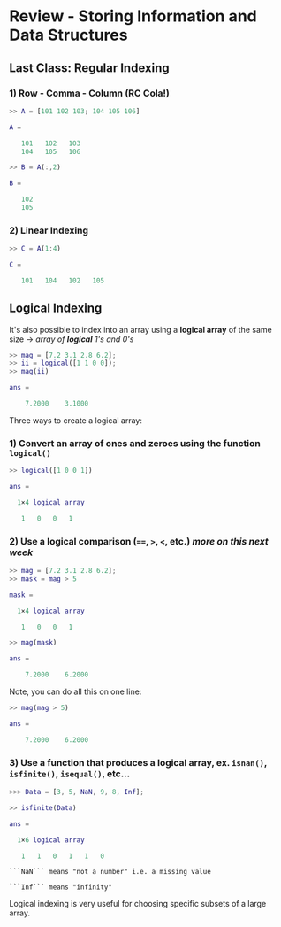 # Review - Storing Information and Data Structures

## Last Class: Regular Indexing

### 1) Row - Comma - Column (RC Cola!)

```matlab
>> A = [101 102 103; 104 105 106]

A =

   101   102   103
   104   105   106

>> B = A(:,2)

B =

   102
   105
```

### 2) Linear Indexing
   
```matlab
>> C = A(1:4)

C =

   101   104   102   105
```

## Logical Indexing

It's also possible to index into an array using a **logical array** of the same size $\rightarrow$ *array of **logical** 1's and 0's*

```matlab
>> mag = [7.2 3.1 2.8 6.2];
>> ii = logical([1 1 0 0]);
>> mag(ii)

ans =

    7.2000    3.1000
```

Three ways to create a logical array:

### 1) Convert an array of ones and zeroes using the function ```logical()```

```matlab
>> logical([1 0 0 1])

ans =

  1×4 logical array

   1   0   0   1
```

### 2) Use a logical comparison (```==```, ```>```, ```<```, etc.) *more on this next week*

```matlab
>> mag = [7.2 3.1 2.8 6.2];
>> mask = mag > 5

mask =

  1×4 logical array

   1   0   0   1

>> mag(mask)

ans =

    7.2000    6.2000
```

Note, you can do all this on one line:

```matlab
>> mag(mag > 5)

ans =

    7.2000    6.2000
```

### 3) Use a function that produces a logical array, ex. ```isnan()```, ```isfinite()```, ```isequal()```, etc...

```matlab
>>> Data = [3, 5, NaN, 9, 8, Inf];

>> isfinite(Data)

ans =

  1×6 logical array

   1   1   0   1   1   0
```

```{note}
```NaN``` means "not a number" i.e. a missing value

```Inf``` means "infinity"
```

Logical indexing is very useful for choosing specific subsets of a large array.

